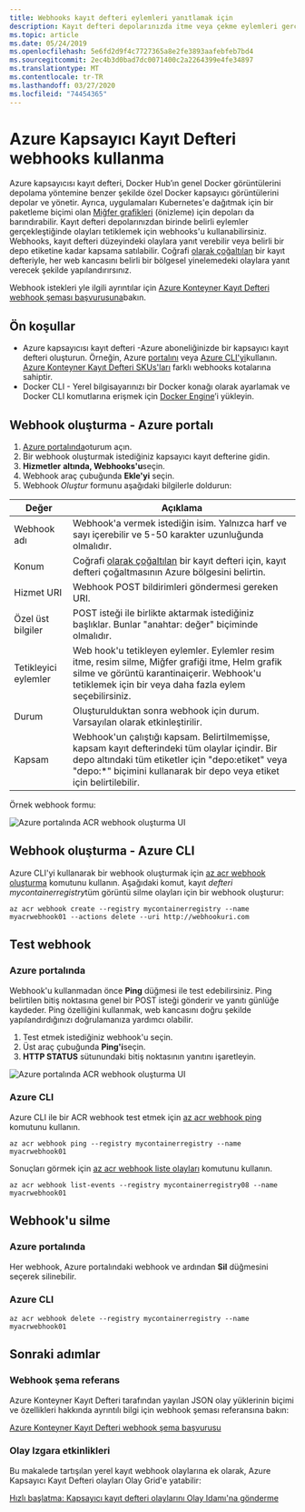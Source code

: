 ```yaml
---
title: Webhooks kayıt defteri eylemleri yanıtlamak için
description: Kayıt defteri depolarınızda itme veya çekme eylemleri gerçekleştiğinde olayları tetiklemek için web hooks'u nasıl kullanacağınızı öğrenin.
ms.topic: article
ms.date: 05/24/2019
ms.openlocfilehash: 5e6fd2d9f4c7727365a8e2fe3893aafebfeb7bd4
ms.sourcegitcommit: 2ec4b3d0bad7dc0071400c2a2264399e4fe34897
ms.translationtype: MT
ms.contentlocale: tr-TR
ms.lasthandoff: 03/27/2020
ms.locfileid: "74454365"
---
```

# <a name="using-azure-container-registry-webhooks"></a>Azure Kapsayıcı Kayıt Defteri webhooks kullanma

Azure kapsayıcısı kayıt defteri, Docker Hub’ın genel Docker görüntülerini depolama yöntemine benzer şekilde özel Docker kapsayıcı görüntülerini depolar ve yönetir. Ayrıca, uygulamaları Kubernetes'e dağıtmak için bir paketleme biçimi olan [Miğfer grafikleri](container-registry-helm-repos.md) (önizleme) için depoları da barındırabilir. Kayıt defteri depolarınızdan birinde belirli eylemler gerçekleştiğinde olayları tetiklemek için webhooks'u kullanabilirsiniz. Webhooks, kayıt defteri düzeyindeki olaylara yanıt verebilir veya belirli bir depo etiketine kadar kapsama satılabilir. Coğrafi [olarak çoğaltılan](container-registry-geo-replication.md) bir kayıt defteriyle, her web kancasını belirli bir bölgesel yinelemedeki olaylara yanıt verecek şekilde yapılandırırsınız.

Webhook istekleri yle ilgili ayrıntılar için [Azure Konteyner Kayıt Defteri webhook şeması başvurusuna](container-registry-webhook-reference.md)bakın.

## <a name="prerequisites"></a>Ön koşullar

* Azure kapsayıcısı kayıt defteri -Azure aboneliğinizde bir kapsayıcı kayıt defteri oluşturun. Örneğin, Azure [portalını](container-registry-get-started-portal.md) veya [Azure CLI'yi](container-registry-get-started-azure-cli.md)kullanın. [Azure Konteyner Kayıt Defteri SKUs'ları](container-registry-skus.md) farklı webhooks kotalarına sahiptir.
* Docker CLI - Yerel bilgisayarınızı bir Docker konağı olarak ayarlamak ve Docker CLI komutlarına erişmek için [Docker Engine](https://docs.docker.com/engine/installation/)’i yükleyin.

## <a name="create-webhook---azure-portal"></a>Webhook oluşturma - Azure portalı

1. [Azure portalında](https://portal.azure.com)oturum açın.
1. Bir webhook oluşturmak istediğiniz kapsayıcı kayıt defterine gidin.
1. **Hizmetler** **altında, Webhooks'u**seçin.
1. Webhook araç çubuğunda **Ekle'yi** seçin.
1. Webhook *Oluştur* formunu aşağıdaki bilgilerle doldurun:

| Değer | Açıklama |
|---|---|
| Webhook adı | Webhook'a vermek istediğin isim. Yalnızca harf ve sayı içerebilir ve 5-50 karakter uzunluğunda olmalıdır. |
| Konum | Coğrafi [olarak çoğaltılan](container-registry-geo-replication.md) bir kayıt defteri için, kayıt defteri çoğaltmasının Azure bölgesini belirtin. 
| Hizmet URI | Webhook POST bildirimleri göndermesi gereken URI. |
| Özel üst bilgiler | POST isteği ile birlikte aktarmak istediğiniz başlıklar. Bunlar "anahtar: değer" biçiminde olmalıdır. |
| Tetikleyici eylemler | Web hook'u tetikleyen eylemler. Eylemler resim itme, resim silme, Miğfer grafiği itme, Helm grafik silme ve görüntü karantinaiçerir. Webhook'u tetiklemek için bir veya daha fazla eylem seçebilirsiniz. |
| Durum | Oluşturulduktan sonra webhook için durum. Varsayılan olarak etkinleştirilir. |
| Kapsam | Webhook'un çalıştığı kapsam. Belirtilmemişse, kapsam kayıt defterindeki tüm olaylar içindir. Bir depo altındaki tüm etiketler için "depo:etiket" veya "depo:*" biçimini kullanarak bir depo veya etiket için belirtilebilir. |

Örnek webhook formu:

![Azure portalında ACR webhook oluşturma UI](./media/container-registry-webhook/webhook.png)

## <a name="create-webhook---azure-cli"></a>Webhook oluşturma - Azure CLI

Azure CLI'yi kullanarak bir webhook oluşturmak için [az acr webhook oluşturma](/cli/azure/acr/webhook#az-acr-webhook-create) komutunu kullanın. Aşağıdaki komut, kayıt *defteri mycontainerregistry*tüm görüntü silme olayları için bir webhook oluşturur:

```azurecli-interactive
az acr webhook create --registry mycontainerregistry --name myacrwebhook01 --actions delete --uri http://webhookuri.com
```

## <a name="test-webhook"></a>Test webhook

### <a name="azure-portal"></a>Azure portalında

Webhook'u kullanmadan önce **Ping** düğmesi ile test edebilirsiniz. Ping belirtilen bitiş noktasına genel bir POST isteği gönderir ve yanıtı günlüğe kaydeder. Ping özelliğini kullanmak, web kancasını doğru şekilde yapılandırdığınızı doğrulamanıza yardımcı olabilir.

1. Test etmek istediğiniz webhook'u seçin.
2. Üst araç çubuğunda **Ping'i**seçin.
3. **HTTP STATUS** sütunundaki bitiş noktasının yanıtını işaretleyin.

![Azure portalında ACR webhook oluşturma UI](./media/container-registry-webhook/webhook-02.png)

### <a name="azure-cli"></a>Azure CLI

Azure CLI ile bir ACR webhook test etmek için [az acr webhook ping](/cli/azure/acr/webhook#az-acr-webhook-ping) komutunu kullanın.

```azurecli-interactive
az acr webhook ping --registry mycontainerregistry --name myacrwebhook01
```

Sonuçları görmek için [az acr webhook liste olayları](/cli/azure/acr/webhook) komutunu kullanın.

```azurecli-interactive
az acr webhook list-events --registry mycontainerregistry08 --name myacrwebhook01
```

## <a name="delete-webhook"></a>Webhook'u silme

### <a name="azure-portal"></a>Azure portalında

Her webhook, Azure portalındaki webhook ve ardından **Sil** düğmesini seçerek silinebilir.

### <a name="azure-cli"></a>Azure CLI

```azurecli-interactive
az acr webhook delete --registry mycontainerregistry --name myacrwebhook01
```

## <a name="next-steps"></a>Sonraki adımlar

### <a name="webhook-schema-reference"></a>Webhook şema referans

Azure Konteyner Kayıt Defteri tarafından yayılan JSON olay yüklerinin biçimi ve özellikleri hakkında ayrıntılı bilgi için webhook şeması referansına bakın:

[Azure Konteyner Kayıt Defteri webhook şema başvurusu](container-registry-webhook-reference.md)

### <a name="event-grid-events"></a>Olay Izgara etkinlikleri

Bu makalede tartışılan yerel kayıt webhook olaylarına ek olarak, Azure Kapsayıcı Kayıt Defteri olayları Olay Grid'e yatabilir:

[Hızlı başlatma: Kapsayıcı kayıt defteri olaylarını Olay Idamı'na gönderme](container-registry-event-grid-quickstart.md)
